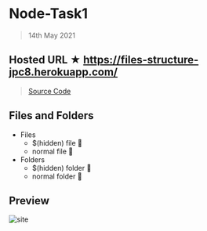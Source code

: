 # Node-Task1

> 14th May 2021

## Hosted URL ★ https://files-structure-jpc8.herokuapp.com/

> [Source Code](File-Folders)

## Files and Folders

- Files 
  - $(hidden) file 📑
  - normal file 📄
- Folders
  - $(hidden) folder 💼
  - normal folder 📂

## Preview

![site](https://github.com/JPC8/guvi_BootCamp/blob/main/Tasks/Week8/Node-Task1/Preview1.png)
